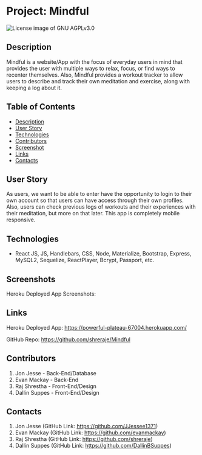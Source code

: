 # Project: Mindful

<img src="https://img.shields.io/badge/License-GNU AGPLv3.0-blue.svg" alt="License image of GNU AGPLv3.0" />
  
## Description
Mindful is a website/App with the focus of everyday users in mind that provides the user with multiple ways to relax, focus, or find ways to recenter themselves. Also, Mindful provides a workout tracker to allow users to describe and track their own meditation and exercise, along with keeping a log about it. 


## Table of Contents
* [Description](#description)
* [User Story](#userstory)
* [Technologies](#technologies)
* [Contributors](#contributors)
* [Screenshot](#screenshot)
* [Links](#links)
* [Contacts](#contacts)

## User Story
As users, we want to be able to enter have the opportunity to login to their own account so that users can have access through their own profiles. Also, users can check previous logs of workouts and their experiences with their meditation, but more on that later. This app is completely mobile responsive.

## Technologies
- React JS, JS, Handlebars, CSS, Node, Materialize, Bootstrap, Express, MySQL2, Sequelize, ReactPlayer, Bcrypt, Passport, etc.

## Screenshots
Heroku Deployed App Screenshots:



## Links
Heroku Deployed App: https://powerful-plateau-67004.herokuapp.com/


GitHub Repo: https://github.com/shreraje/Mindful

## Contributors
1. Jon Jesse - Back-End/Database
2. Evan Mackay - Back-End
3. Raj Shrestha - Front-End/Design
4. Dallin Suppes - Front-End/Design



## Contacts
1. Jon Jesse (GitHub Link: https://github.com/JJessee1371)
2. Evan Mackay (GitHub Link: https://github.com/evanmackay)
3. Raj Shrestha (GitHub Link: https://github.com/shreraje)
4. Dallin Suppes (GitHub Link: https://github.com/DallinBSuppes)
